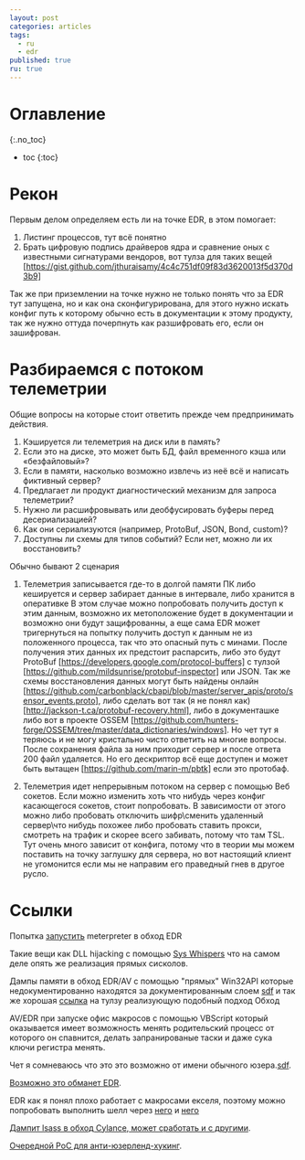 ```yaml
---
layout: post
categories: articles
tags:
  - ru
  - edr
published: true
ru: true
---
```


# Оглавление
{:.no_toc}

* toc
{:toc}

# Рекон
Первым делом определяем есть ли на точке EDR, в этом помогает:

1) Листинг процессов, тут всё понятно
2) Брать цифровую подпись драйверов ядра и сравнение оных с известными сигнатурами вендоров, вот тулза для таких вещей [https://gist.github.com/jthuraisamy/4c4c751df09f83d3620013f5d370d3b9]

Так же при приземлении на точке нужно не только понять что за EDR тут запущена, но и как она сконфигурирована, для этого нужно искать конфиг путь к которому обычно есть в документации к этому продукту, так же нужно оттуда почерпнуть как разшифровать его, если он зашифрован.

# Разбираемся с потоком телеметрии

Общие вопросы на которые стоит ответить прежде чем предпринимать действия.
1) Кэшируется ли телеметрия на диск или в память?
2) Если это на диске, это может быть БД, файл временного кэша или «безфайловый»?
3) Если в памяти, насколько возможно извлечь из неё всё и написать фиктивный сервер?
4) Предлагает ли продукт диагностический механизм для запроса телеметрии?
5) Нужно ли расшифровывать или деобфусировать буферы перед десериализацией?
6) Как они сериализуются (например, ProtoBuf, JSON, Bond, custom)?
7) Доступны ли схемы для типов событий? Если нет, можно ли их восстановить?

Обычно бывают 2 сценария
1) Телеметрия записывается где-то в долгой памяти ПК либо кешируется и сервер забирает данные в интервале, либо хранится в оперативке
  В этом случае можно попробовать получить доступ к этим данным, возможно их метоположение будет в документации и возможно они будут защифрованны, а еще сама EDR может тригернуться на попытку получить доступ к данным не из положенного процесса, так что это опасный путь с минами.
  После получения этих данных их предстоит распарсить, либо это будут ProtoBuf [https://developers.google.com/protocol-buffers] с тулзой [https://github.com/mildsunrise/protobuf-inspector] или JSON.
  Так же схемы восстановления данных могут быть найдены онлайн [https://github.com/carbonblack/cbapi/blob/master/server_apis/proto/sensor_events.proto], либо сделать вот так (я не понял как) [http://jackson-t.ca/protobuf-recovery.html], либо в документашке либо вот в проекте OSSEM [https://github.com/hunters-forge/OSSEM/tree/master/data_dictionaries/windows]. Но чет тут я теряюсь и не могу кристально чисто ответить на многие вопросы.
  После сохранения файла за ним приходит сервер и после ответа 200 файл удаляется. Но его дескриптор всё еще доступен и может быть вытащен [https://github.com/marin-m/pbtk] если это протобаф.

2) Телеметрия идет непрерывным потоком на сервер с помощью Веб сокетов.
Если можно изменить хоть что нибудь через конфиг касающегося сокетов, стоит попробовать. В зависимости от этого можно либо пробовать отключить шифр\сменить удаленный сервер\что нибудь похожее либо пробовать ставить прокси, смотреть на трафик и скорее всего забивать, потому что там TSL. Тут очень много зависит от конфига, потому что в теории мы можем поставить на точку заглушку для сервера, но вот настоящий клиент не угомонится если мы не направим его праведный гнев в другое русло.

# Ссылки
Попытка [запустить](https://forensicitguy.github.io/posts/linux-edr-evasion-with-ld-preload/) meterpreter в обход EDR

Такие вещи как DLL hijacking с помощью [Sys Whispers](https://github.com/jthuraisamy/SysWhispers) что на самом деле опять же реализация прямых сисколов.

Дампы памяти в обход EDR/AV с помощью "прямых" Win32API которые недокументированно находятся за документированным слоем [sdf](https://outflank.nl/blog/2019/06/19/red-team-tactics-combining-direct-system-calls-and-srdi-to-bypass-av-edr/) и так же хорошая [ссылка](https://github.com/outflanknl/Dumpert) на тулзу реализующую подобный подход Обход 

AV/EDR при запуске офис макросов с помощью VBScript который оказывается имеет возможность менять родительский процесс от которого он спавнится, делать запранированые таски и даже сука ключи регистра менять. 

Чет я сомневаюсь что это это возможно от имени обычного юзера.[sdf](https://blog.f-secure.com/dechaining-macros-and-evading-edr/).

[Возможно это обманет EDR](https://github.com/ionescu007/faxhell).

EDR как я понял плохо работает с макросами екселя, поэтому можно попробовать выполнить шелл через [него](https://www.mdsec.co.uk/2019/03/silencing-cylance-a-case-study-in-modern-edrs/) и [него](https://outflank.nl/blog/2018/10/06/old-school-evil-excel-4-0-macros-xlm/)

[Дампит lsass в обход Cylance, может сработать и с другими](https://github.com/hoangprod/AndrewSpecial/tree/master).

[Очередной PoC для анти-юзерленд-хукинг](https://github.com/NtRaiseHardError/Antimalware-Research/tree/master/Generic/Userland%20Hooking/AntiHook).






